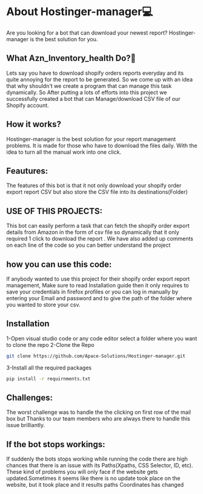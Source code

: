 
# About Hostinger-manager💻
Are you looking for a bot that can download your newest report? Hostinger-manager is the best solution for you.



## What Azn_Inventory_health Do?🤔

Lets say you have to download shopify orders reports everyday and its quite annoying for the report to be generated. So we come up with an idea that why shouldn't we create a program that can manage this task dynamically. So After putting a lots of efforts into this project we successfully created a bot that can Manage/download CSV file of our Shopify account.

## How it works?
Hostinger-manager is the best solution for your report management problems. It is made for those who have to download the files daily. With the idea to turn all the manual work into one click.

## Feautures:
The features of this bot is that it not only download your shopify order export report CSV but also store the CSV file into its destinations(Folder)

## USE OF THIS PROJECTS:
This bot can easily perform a task that can fetch the shopify order export details from Amazon in the form of csv file so dynamically that it only required 1 click to download the report . We have also added up comments on each line of the code so you can better understand the project

## how you can use this code:
If anybody wanted to use this project for their shopify order export report management, Make sure to read Installation guide then it only requires to save your credentials in firefox profiles or you can log in manually by entering your Email and password and to give the path of the folder where you wanted to store your csv.

## Installation

1-Open visual studio code or any code editor select a folder where you want to clone the repo
2-Clone the Repo

```bash
git clone https://github.com/Apace-Solutions/Hostinger-manager.git
```
3-Install all the required packages

```bash
pip install -r requirnments.txt
```

## Challenges:
The worst challenge was to handle the the clicking on first row of the mail box but Thanks to our team members who are always there to handle this issue brilliantly.

## If the bot stops workings:
If suddenly the bots stops working while running the code there are high chances that there is an issue with its Paths(Xpaths, CSS Selector, ID, etc). These kind of problems you will only face if the website gets updated.Sometimes it seems like there is no update took place on the website, but it took place and it results paths Coordinates has changed
